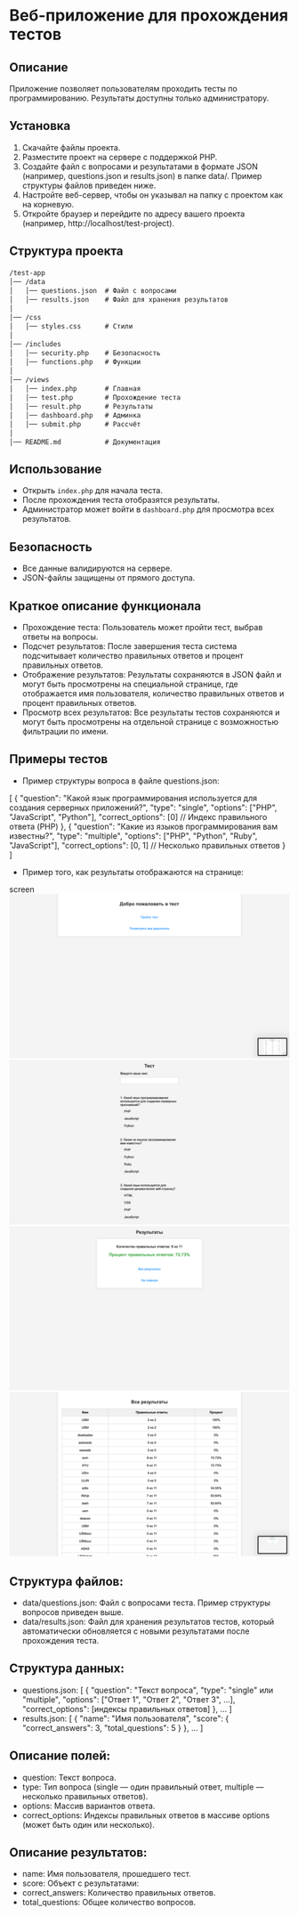 # Веб-приложение для прохождения тестов

## Описание
Приложение позволяет пользователям проходить тесты по программированию. Результаты доступны только администратору.

## Установка
1. Скачайте файлы проекта.
2. Разместите проект на сервере с поддержкой PHP.
3. Создайте файл с вопросами и результатами в формате JSON (например, questions.json и results.json) в папке data/. Пример структуры файлов приведен ниже.
4. Настройте веб-сервер, чтобы он указывал на папку с проектом как на корневую.
4. Откройте браузер и перейдите по адресу вашего проекта (например, http://localhost/test-project).
## Структура проекта
```
/test-app
│── /data
│   │── questions.json  # Файл с вопросами
│   │── results.json    # Файл для хранения результатов
│
│── /css
│   │── styles.css      # Стили
│
│── /includes
│   │── security.php    # Безопасность
│   │── functions.php   # Функции
│
│── /views
│   │── index.php       # Главная
│   │── test.php        # Прохождение теста
│   │── result.php      # Результаты
│   │── dashboard.php   # Админка
│   │── submit.php      # Рассчёт
│
│── README.md           # Документация
```

## Использование
- Открыть `index.php` для начала теста.
- После прохождения теста отобразятся результаты.
- Администратор может войти в `dashboard.php` для просмотра всех результатов.

## Безопасность
- Все данные валидируются на сервере.
- JSON-файлы защищены от прямого доступа.

## Краткое описание функционала

- Прохождение теста: Пользователь может пройти тест, выбрав ответы на вопросы.
- Подсчет результатов: После завершения теста система подсчитывает количество правильных ответов и процент правильных ответов.
- Отображение результатов: Результаты сохраняются в JSON файл и могут быть просмотрены на специальной странице, где отображается имя пользователя, количество правильных ответов и процент правильных ответов.
- Просмотр всех результатов: Все результаты тестов сохраняются и могут быть просмотрены на отдельной странице с возможностью фильтрации по имени.

## Примеры тестов

- Пример структуры вопроса в файле questions.json:

[
  {
    "question": "Какой язык программирования используется для создания серверных приложений?",
    "type": "single",
    "options": ["PHP", "JavaScript", "Python"],
    "correct_options": [0]  // Индекс правильного ответа (PHP)
  },
  {
    "question": "Какие из языков программирования вам известны?",
    "type": "multiple",
    "options": ["PHP", "Python", "Ruby", "JavaScript"],
    "correct_options": [0, 1]  // Несколько правильных ответов
  }
]

- Пример того, как результаты отображаются на странице:

screen
![first page](Screenshots/3.png)
![test](Screenshots/4.jpg)
![result](Screenshots/1.png)
![dashboard](Screenshots/2.png)

## Структура файлов:
- data/questions.json: Файл с вопросами теста. Пример структуры вопросов приведен выше.
- data/results.json: Файл для хранения результатов тестов, который автоматически обновляется с новыми результатами после прохождения теста.
## Структура данных:
- questions.json:
[
  {
    "question": "Текст вопроса",
    "type": "single" или "multiple",
    "options": ["Ответ 1", "Ответ 2", "Ответ 3", ...],
    "correct_options": [индексы правильных ответов]
  },
  ...
]
- results.json:
[
  {
    "name": "Имя пользователя",
    "score": {
      "correct_answers": 3,
      "total_questions": 5
    }
  },
  ...
]
## Описание полей:
- question: Текст вопроса.
- type: Тип вопроса (single — один правильный ответ, multiple — несколько правильных ответов).
- options: Массив вариантов ответа.
- correct_options: Индексы правильных ответов в массиве options (может быть один или несколько).
## Описание результатов:
- name: Имя пользователя, прошедшего тест.
- score: Объект с результатами:
- correct_answers: Количество правильных ответов.
- total_questions: Общее количество вопросов.